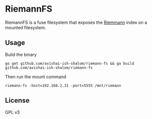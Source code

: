 # RiemannFS

RiemannFS is a fuse filesystem that exposes the [Riemmann](http://riemann.io/) index on a mounted filesystem.

## Usage

Build the binary

    go get github.com/avishai-ish-shalom/riemann-fs && go build github.com/avishai-ish-shalom/riemann-fs

Then run the mount command

    riemann-fs -host=192.168.2.31 -port=5555 /mnt/riemann

## License

GPL v3